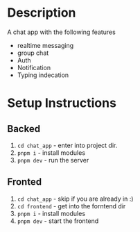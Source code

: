 # Description

A chat app with the following features
- realtime messaging
- group chat
- Auth 
- Notification 
- Typing indecation


# Setup Instructions

## Backed
1. `cd chat_app` - enter into project dir.
2. `pnpm i` - install modules
3. `pnpm dev` - run the server

## Fronted
1. `cd chat_app` - skip if you are already in :)
2. `cd frontend` - get into the forntend dir
3. `pnpm i` - install modules
4. `pnpm dev` - start the frontend